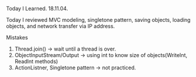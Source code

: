 Today I Learned. 18.11.04.

Today I reviewed MVC modeling, singletone pattern, saving objects, loading objects, and network transfer via IP address.

Mistakes
1) Thread.join() -> wait until a thread is over.
2) ObjectInputStream/Output -> using int to know size of objects(WriteInt, ReadInt methods)
3) ActionListner, Singletone pattern -> not practiced.

